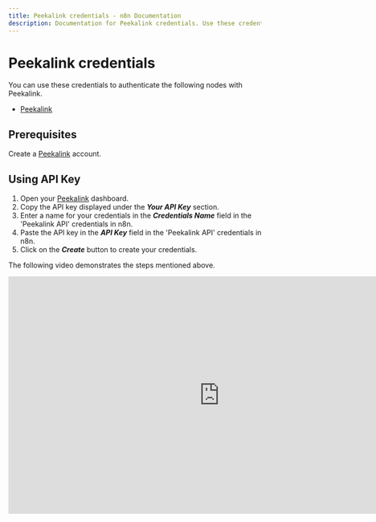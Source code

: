```yaml
---
title: Peekalink credentials - n8n Documentation
description: Documentation for Peekalink credentials. Use these credentials to authenticate Peekalink in n8n, a workflow automation platform.
---
```


# Peekalink credentials

You can use these credentials to authenticate the following nodes with Peekalink.

- [Peekalink](/integrations/builtin/app-nodes/n8n-nodes-base.peekalink/)

## Prerequisites

Create a [Peekalink](https://www.peekalink.io/) account.

## Using API Key

1. Open your [Peekalink](https://www.peekalink.io/app/overview) dashboard.
2. Copy the API key displayed under the ***Your API Key*** section.
3. Enter a name for your credentials in the ***Credentials Name*** field in the 'Peekalink API' credentials in n8n.
4. Paste the API key in the ***API Key*** field in the 'Peekalink API' credentials in n8n.
5. Click on the ***Create*** button to create your credentials.

The following video demonstrates the steps mentioned above.

<div class="video-container">
<iframe width="840" height="472.5" src="https://www.youtube.com/embed/JbCibwJPKqA" frameborder="0" allow="accelerometer; autoplay; clipboard-write; encrypted-media; gyroscope; picture-in-picture" allowfullscreen></iframe>
</div>

